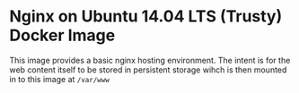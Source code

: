 # Nginx on Ubuntu 14.04 LTS (Trusty) Docker Image

This image provides a basic nginx hosting environment. 
The intent is for the web content itself to be stored in persistent storage wihch 
is then mounted in to this image at `/var/www`

